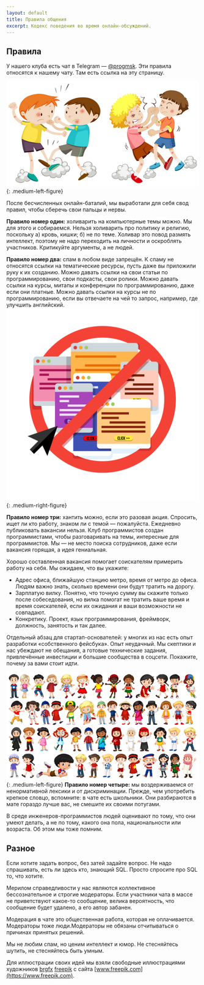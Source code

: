 ```yaml
---
layout: default
title: Правила общения
excerpt: Кодекс поведения во время онлайн-обсуждений.
---
```


## Правила

У нашего клуба есть чат в Telegram — [@progmsk](https://t.me/progmsk). Эти правила относятся к нашему чату. Там есть ссылка на эту страницу.

![Холивары](/assets/img/coc-1.png){: .medium-left-figure}

После бесчисленных онлайн-баталий, мы выработали для себя свод правил, чтобы сберечь свои пальцы и нервы.

**Правило номер один:** холиварить на компьютерные темы можно. Мы для этого и собираемся.
Нельзя холиварить про политику и религию, поскольку а) кровь, кишки; б) не по теме.
Холивар это повод размять интеллект, поэтому не надо переходить на личности и оскроблять участников. Критикуйте аргументы, а не людей.

**Правило номер два:** спам в любом виде запрещён. К спаму не относятся ссылки на тематические ресурсы, пусть даже вы приложили руку к их созданию. Можно давать ссылки на свои статьи по программированию, свои подкасты, свои ролики.
Можно давать ссылки на курсы, митапы и конференции по программированию, даже если они платные.
Можно давать ссылки на курсы не по программированию, если вы отвечаете на чей то запрос, например, где улучшить английский.
![Спам](/assets/img/coc-2.png){: .medium-right-figure}

**Правило номер три:** хантить можно, если это разовая акция. Спросить, ищет ли кто работу,
знаком ли с темой — пожалуйста. Ежедневно публиковать вакансии нельзя. Клуб программистов создан программистами, чтобы разговаривать на темы, интересные для программистов. Мы — не место поиска сотрудников, даже если вакансия горящая, а идея гениальная.

Хорошо составленная вакансия помогает соискателям примерить работу на себя. Мы ожидаем, что вы укажите:

* Адрес офиса, ближайшую станцию метро, время от метро до офиса. Людям важно знать, сколько времени они будут тратить на дорогу.
* Зарплатую вилку. Понятно, что точную сумму вы скажите только после собеседования, но вилка помогат не тратить ваше время и время соискателей, если их ожидания и ваши возможности не совпадают.
* Конкретику. Проект, язык программирования, фреймворк, должность, занятость и так далее.

Отдельный абзац для стартап-основателей: у многих из нас есть опыт разработки «собственного фейсбука». Опыт неудачный.
Мы скептики и нас убеждают не обещания, а готовые технические задания, привлечённые инвестиции и большие сообщества в соцсети.
Покажите, почему за вами стоит идти.

![Ненормативная лексика](/assets/img/coc-3.png){: .medium-left-figure}
**Правило номер четыре:** мы воздерживаемся от ненормативной лексики
и от дискриминации. Прежде, чем употребить крепкое словцо, вспомните: в чате есть школьники. Они разбираются в мате гораздо лучше вас, не смешите их своими потугами.

В среде инженеров-программистов людей оценивают по тому, что они умеют делать, а не по тому, какого она пола, национальности или возраста. Об этом мы тоже помним.

## Разное

Если хотите задать вопрос, без затей задайте вопрос. Не надо спрашивать, есть ли здесь кто, знающий SQL. Просто спросите про SQL то, что хотите.

Мерилом справедливости у нас являются коллективное бессознательное и строгие модераторы. Если участники чата в массе не приветствуют какое-то сообщение, велика вероятность, что сообщение будет удалено, а его автор забанен.

Модерация в чате это общественная работа, которая не оплачивается. Модераторы тоже люди.Модераторы не обязаны отчитываться о причинах принятых решений.

Мы не любим спам, но ценим интеллект и юмор. Не стесняйтесь шутить, не стесняйтесь быть умным.

Для иллюстрации своих идей мы взяли свободные иллюстрациями художников [brgfx](https://www.freepik.com/free-photos-vectors/people) [freepik](https://www.freepik.com/free-photos-vectors/business) с сайта [www.freepik.com](https://www.freepik.com).
